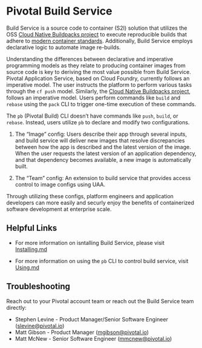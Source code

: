# Pivotal Build Service

Build Service is a source code to container (S2I) solution that utilizes the OSS [Cloud Native Buildpacks project](http://buildpacks.io) to execute reproducible builds that adhere to [modern container standards](
https://github.com/opencontainers/image-spec/blob/master/spec.md).  Additionally, Build Service employs declarative logic to automate image re-builds.

Understanding the differences between declarative and imperative programming models as they relate to producing container images from source code is key to deriving the most value possible from Build Service.  Pivotal Application Service, based on Cloud Foundry, currently follows an imperative model.  The user instructs the platform to perform various tasks through the `cf push` model.  Similarly, the [Cloud Native Buildpacks project](http://buildpacks.io), follows an imperative model.  Users perform commands like `build` and `rebase` using the `pack` CLI to trigger one-time execution of these commands.

The `pb` (Pivotal Build) CLI doesn’t have commands like `push`, `build`, or `rebase`.  Instead, users utilize `pb` to declare and modify two configurations.  

1) The “Image” config:  Users describe their app through several inputs, and build service will deliver new images that resolve discrepancies between how the app is described and the latest version of the image. When the user requests the latest version of an application dependency, and that dependency becomes available, a new image is automatically built.

2) The “Team” config:   An extension to build service that provides access control to image configs using UAA.

Through utilizing these configs, platform engineers and application developers can more easily and securly enjoy the benefits of containerized software development at enterprise scale.  

## Helpful Links

* For more information on isntalling Build Service, please visit [Installing.md](https://github.com/pivotal-cf/docs-build-service/blob/master/installing.md)

* For more information on using the `pb` CLI to control build service, visit [Using.md](https://github.com/pivotal-cf/docs-build-service/blob/master/using.md)   

## Troubleshooting

Reach out to your Pivotal account team or reach out the Build Service team directly:

* Stephen Levine - Product Manager/Senior Software Engineer (slevine@pivotal.io)
* Matt Gibson - Product Manager (mgibson@pivotal.io)
* Matt McNew - Senior Software Engineer (mmcnew@pivotal.io)
